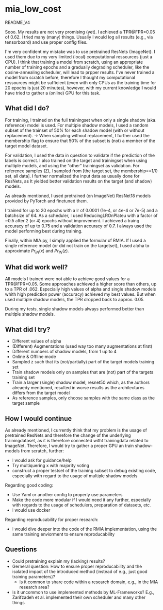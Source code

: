 # mia_low_cost
README_V4

Sooo. My results are not very promising (yet). I achieved a TPR@FPR=0.05 of 0.62. I tried many (many) things. Usually I would log all results (e.g., via tensorboard) and use proper config files.

I'm very confident my mistake was to use pretrained ResNets (ImageNet). I used them due to my very limited (local) computational ressources (just a CPU). I think that training a model from scratch, using an appropriate number of training epochs and a gradually degrading scheduler, like the cosine-annealing scheduler, will lead to prpper results. I've never trained a model from scratch before, therefore I thought my computational ressources might be sufficient (even with only CPUs as the training time for 20 epochs is just 20 minutes), however, with my current knowledge I would have tried to gather a (online) GPU for this task. 
 
## What did I do?

For training, I trained on the full trainingset when only a single shadow (aka. reference) model is used.
For multiple shadow models, I used a random subset of the trainset of 50% for each shadow model (with or without replacement).
-> When sampling without replacement, I further used the membership flag to ensure that 50% of the subset is (not) a member of the target model dataset.

For validation, I used the data in question to validate if the prediction of the labels is correct. I also trained on the target and trainingset when using multiple models, and using the "other" trainingset as validation. For reference samples (Z), I sampled from [the target set, the membership==1/0 set, all data]. I further normalized the input data as usually done for ResNets, as It yielded better validation results on the target (and shadow) models.

As already mentioned, I used pretrained (on ImageNet) ResNet18 models provided by PyTorch and finetuned them.

I trained for up to 20 epochs with a lr of 0.0001 (1e-4, or 4e-4 or 7e-5) and a batchsize of 64. As a scheduler, I used ReducingLROnPlateu with a factor of ~0.5 after 2 (or 4) epochs without improvement. I achieved a traing accuracy of up to 0.75 and a validation accuracy of 0.7. I always used the model performing best during training. 

Finally, within MIA.py, I simply applied the formular of RMIA. If I used a single reference model (or did not train on the targetset), I used alpha to approximate $Pr_{IN}(x)$ and $Pr_{IN}(z)$. 

## What did work well?

All models I trained were not able to achieve good values for a TPR@FPR=0.05.
Some approaches achieved a higher score than others, up to a TPR of .062. Especially high values of alpha and single shadow models whith high prediction power (accuracy) achieved my best values. But when used multiple shadow models, the TPR dropped back to approx. 0.05. 

During my tests, single shadow models always performed better than multiple shadow models.
 
## What did I try? 
- Different values of alpha
- (Different) Augmentations (used way too many augmentations at first)
- Different numbers of shadow models, from 1 up to 4
- Online & Offline mode
- Sampled z such that its (not/partially) part of the target models training set
- Train shadow models only on samples that are (not) part of the targets training set
- Train a larger (single) shadow model, resnet50 which, as the authors alreaedy mentioned, resulted in worse results as the architectures differs from the target model
- As reference samples, only choose samples with the same class as the target sample

## How I would continue
As already mentioned, I currently think that my problem is the usage of pretrained ResNets and therefore the change of the underlying trainingdataset, as it is therefore connected witht trainingdata related to ImageNet. Therefore, I would try to gather a proper GPU an train shadow-models from scratch, further: 

- I would ask for guidance/help
- Try multiquering x with majority voting
- construct a proper testset of the training subset to debug existing code, especially with regard to the usage of multiple shadow models 

Regarding good coding:
- Use Yaml or another config to properly use parameters
- Make the code more modular if I would need it any further, especially with regards to the usage of schedulers, preparation of datasets, etc.
- I would use docker 

Regarding reproducability for proper research:
- I would dive deeper into the code of the RMIA implementation, using the same training enviorment to ensure reproducability


## Questions

- Could pretraining explain my (lacking) results?
- Gerneral question: How to ensure proper reproducability and the isolated impact of the introduced method (instead of e.g., just good training parameters)?
    - Is it common to share code within a research domain, e.g., in the MIA research area?   
- Is it uncommon to use implemented methods by ML-Frameworks? E.g., Zarifzadeh et al. implemented their own scheduler and many other things